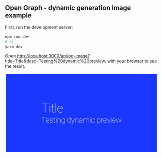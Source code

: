 ## Open Graph - dynamic generation image example

First, run the development server:

```bash
npm run dev
# or
yarn dev
```

Open [http://localhost:3000/api/og-image?title=Title&desc=Testing%20dynamic%20preview.](http://localhost:3000/api/og-image?title=Title&desc=Testing%20dynamic%20preview.) with your browser to see the result.

![og:image example](og-image-example.png)

